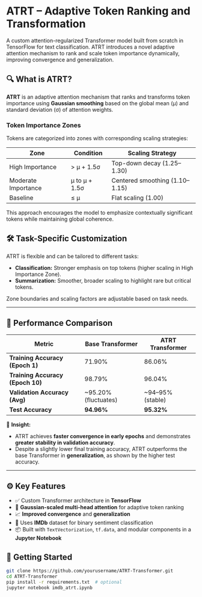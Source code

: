 # ATRT – Adaptive Token Ranking and Transformation

A custom attention-regularized Transformer model built from scratch in TensorFlow for text classification. ATRT introduces a novel adaptive attention mechanism to rank and scale token importance dynamically, improving convergence and generalization.

## 🔍 What is ATRT?

**ATRT** is an adaptive attention mechanism that ranks and transforms token importance using **Gaussian smoothing** based on the global mean (μ) and standard deviation (σ) of attention weights.

### Token Importance Zones

Tokens are categorized into zones with corresponding scaling strategies:

| Zone                | Condition                  | Scaling Strategy        |
|---------------------|----------------------------|-------------------------|
| High Importance     | > μ + 1.5σ                 | Top-down decay (1.25–1.30) |
| Moderate Importance | μ to μ + 1.5σ              | Centered smoothing (1.10–1.15) |
| Baseline            | ≤ μ                        | Flat scaling (1.00)     |

This approach encourages the model to emphasize contextually significant tokens while maintaining global coherence.

## 🛠 Task-Specific Customization

ATRT is flexible and can be tailored to different tasks:

- **Classification:** Stronger emphasis on top tokens (higher scaling in High Importance Zone).
- **Summarization:** Smoother, broader scaling to highlight rare but critical tokens.

Zone boundaries and scaling factors are adjustable based on task needs.

---

## 🧪 Performance Comparison

| Metric                     | Base Transformer       | ATRT Transformer        |
|----------------------------|------------------------|-------------------------|
| **Training Accuracy (Epoch 1)** | 71.90%                 | 86.06%                  |
| **Training Accuracy (Epoch 10)**| 98.79%                | 96.04%                  |
| **Validation Accuracy (Avg)**   | ~95.20% (fluctuates)  | ~94–95% (stable)        |
| **Test Accuracy**              | **94.96%**             | **95.32%**              |

🔎 **Insight:**  
- ATRT achieves **faster convergence in early epochs** and demonstrates **greater stability in validation accuracy**.  
- Despite a slightly lower final training accuracy, ATRT outperforms the base Transformer in **generalization**, as shown by the higher test accuracy.

---

## ⚙️ Key Features

- ✅ Custom Transformer architecture in **TensorFlow**
- 🧠 **Gaussian-scaled multi-head attention** for adaptive token ranking
- 📈 **Improved convergence** and **generalization**
- 🧪 Uses **IMDb** dataset for binary sentiment classification
- 📦 Built with `TextVectorization`, `tf.data`, and modular components in a **Jupyter Notebook**

## 🚀 Getting Started

```bash
git clone https://github.com/yourusername/ATRT-Transformer.git
cd ATRT-Transformer
pip install -r requirements.txt  # optional
jupyter notebook imdb_atrt.ipynb
